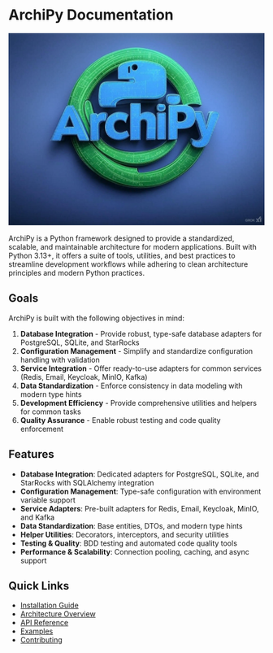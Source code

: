 # ArchiPy Documentation

![ArchiPy Logo](assets/logo.jpg)

ArchiPy is a Python framework designed to provide a standardized, scalable, and maintainable architecture for modern applications. Built with Python 3.13+, it offers a suite of tools, utilities, and best practices to streamline development workflows while adhering to clean architecture principles and modern Python practices.

## Goals

ArchiPy is built with the following objectives in mind:

1. **Database Integration** - Provide robust, type-safe database adapters for PostgreSQL, SQLite, and StarRocks
2. **Configuration Management** - Simplify and standardize configuration handling with validation
3. **Service Integration** - Offer ready-to-use adapters for common services (Redis, Email, Keycloak, MinIO, Kafka)
4. **Data Standardization** - Enforce consistency in data modeling with modern type hints
5. **Development Efficiency** - Provide comprehensive utilities and helpers for common tasks
6. **Quality Assurance** - Enable robust testing and code quality enforcement

## Features

- **Database Integration**: Dedicated adapters for PostgreSQL, SQLite, and StarRocks with SQLAlchemy integration
- **Configuration Management**: Type-safe configuration with environment variable support
- **Service Adapters**: Pre-built adapters for Redis, Email, Keycloak, MinIO, and Kafka
- **Data Standardization**: Base entities, DTOs, and modern type hints
- **Helper Utilities**: Decorators, interceptors, and security utilities
- **Testing & Quality**: BDD testing and automated code quality tools
- **Performance & Scalability**: Connection pooling, caching, and async support

## Quick Links

- [Installation Guide](installation.md)
- [Architecture Overview](architecture.md)
- [API Reference](api_reference/index.md)
- [Examples](examples/index.md)
- [Contributing](contributing.md)
